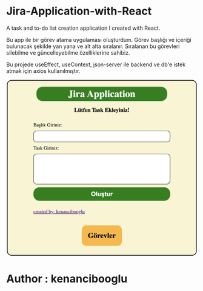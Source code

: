 # Jira-Application-with-React

A task and to-do list creation application I created with React.

Bu app ile bir görev atama uygulaması oluşturdum. Görev başlığı ve içeriği bulunacak şekilde yan yana ve alt alta sıralanır.
Sıralanan bu görevleri silebilme ve güncelleyebilme özelliklerine sahibiz.

Bu projede useEffect, useContext, json-server ile backend ve db'e istek atmak için axios kullanılmıştır.


<img src="./src/img/appIMG.png" alt="appimg">

# Author : kenancibooglu
